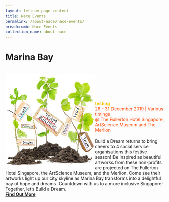 ```yaml
---
layout: leftnav-page-content
title: Nace Events
permalink: /about-nace/nace-events/
breadcrumb: Nace Events
collection_name: about-nace
---
```



# Marina Bay
<br> 
     <a href="/test/faq/"> <img src="/images/team.jpg" align="left" alt="team" style="width:285px;height:300px;"></a>
<br>
<br>
<br>
<br>
<br>
      <font color="orangered" style="color:#FFC000"><b>testing</b></font>
      <font color="orangered"><br>26 - 31 December 2019 | Various timings</font>
      <font color="orangered"><br> @ The Fullerton Hotel Singapore, ArtScience Museum and The Merlion </font>
      <br>
      <br>Build a Dream returns to bring cheers to 4 social service organisations this festive season! Be inspired as beautiful artworks from these non-profits are projected on The Fullerton Hotel Singapore, the ArtScience Museum, and the Merlion. Come see their artworks light up our city skyline as Marina Bay transforms into a delightful bay of hope and dreams.
Countdown with us to a more inclusive Singapore! Together, let’s Build a Dream.
      <font color="orangered"><b><br><a href="/test/faq/">Find Out More</a></b></font>
      <br>
      <br>
